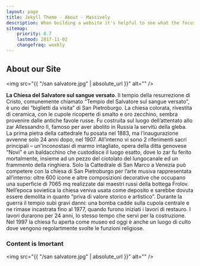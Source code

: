 ```yaml
---
layout: page
title: Jekyll Theme - About - Massively
description: When building a website it's helpful to see what the focus of your site is. This page is an example of how to show a website's focus.
sitemap:
    priority: 0.7
    lastmod: 2017-11-02
    changefreq: weekly
---
```

## About our Site

<span class="image left"><img src="{{ "/san salvatore.jpg" | absolute_url }}" alt="" /></span>

**La Chiesa del Salvatore sul sangue versato**. 
Il tempio della resurrezione di Cristo, comunemente chiamato “Tempio del Salvatore sul sangue versato”, è uno dei “biglietti da visita” di San Pietroburgo.
La chiesa colorata, rivestita di ceramica, con le cupole ricoperte di smalto e oro zecchino, sembra provenire dalle antiche favole russe. Fu costruita sul luogo dell’attentato allo zar Allessandro II, famoso per aver abolito in Russia la servitù della gleba.
La prima pietra della cattedrale fu posata nel  1883, ma l’inaugurazione avvenne solo 24 anni dopo, nel 1907. 
All’interno vi sono 2 riferimenti sacri principali – un'inconostasi di marmo intagliato, opera della ditta genovese “Novi” e un baldacchino che custodisce il luogo esatto, dove lo zar fu ferito mortalmente,  insieme ad un pezzo del ciotolato del lungocanale ed un frammento della ringhiera.
Solo la Cattedrale di San Marco a Venezia può competere con la chiesa di San Pietroburgo per l’arte musiva rappresentata all’interno: oltre 600 icone e altre composizioni decorative che occupano una superficie di 7065 mq realizzate dai maestri russi della bottega Frolov.
Nell’epoca sovietica la chiesa veniva usata come deposito e sarebbe dovuta essere demolita in quanto “priva di valore storico e artistico”. Durante la guerra il tempio subì gravi danni: una bomba cadde sulla cupola centrale e ne rimase incastrata fino al 1977, quando furono iniziati i lavori di restauro. I lavori durarono per 24 anni, lo stesso tempo che servì per la costruzione.  Nel 1997 la chiesa fu aperta come museo ed oggi è anche un luogo di culto dove vengono regolartmente svolte le funzioni religiose.


### Content is Imortant
<div class="box">
  <p>
 
  </p>
</div>

<span class="image left"><img src="{{ "/san salvatore.jpg" | absolute_url }}" alt="" /></span>


